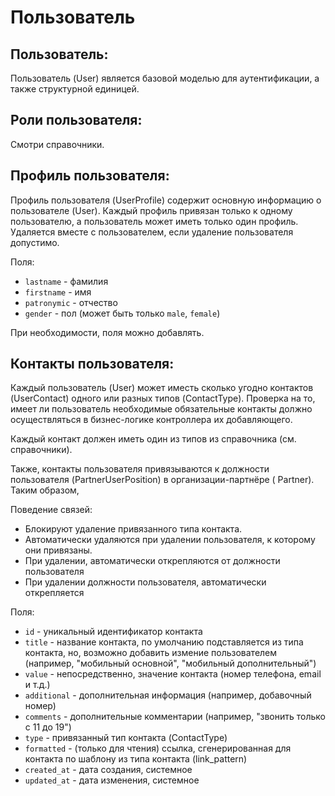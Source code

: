# Пользователь

## Пользователь:

Пользователь (User) является базовой моделью для аутентификации, а также структурной единицей.

## Роли пользователя:

Смотри справочники.

## Профиль пользователя:

Профиль пользователя (UserProfile) содержит основную информацию о пользователе (User). Каждый профиль привязан только к
одному пользователю, а пользователь может иметь только один профиль. Удаляется вместе с пользователем, если удаление
пользователя допустимо.

Поля:

* `lastname` - фамилия
* `firstname` - имя
* `patronymic` - отчество
* `gender` - пол (может быть только `male`, `female`)

При необходимости, поля можно добавлять.

## Контакты пользователя:

Каждый пользователь (User) может иместь сколько угодно контактов (UserContact) одного или разных типов (ContactType).
Проверка на то, имеет ли пользователь необходимые обязательные контакты должно осуществляться в бизнес-логике
контроллера их добавляющего.

Каждый контакт должен иметь один из типов из справочника (см. справочники).

Также, контакты пользователя привязываются к должности пользователя (PartnerUserPosition) в организации-партнёре (
Partner). Таким образом,

Поведение связей:

* Блокируют удаление привязанного типа контакта.
* Автоматически удаляются при удалении пользователя, к которому они привязаны.
* При удалении, автоматически открепляются от должности пользователя
* При удалении должности пользователя, автоматически открепляется

Поля:

* `id` - уникальный идентификатор контакта
* `title` - название контакта, по умолчанию подставляется из типа контакта, но, возможно добавить измение
  пользователем (например, "мобильный основной", "мобильный дополнительный")
* `value` - непосредственно, значение контакта (номер телефона, email и т.д.)
* `additional` - дополнительная информация (например, добавочный номер)
* `comments` - дополнительные комментарии (например, "звонить только с 11 до 19")
* `type` - привязанный тип контакта (ContactType)
* `formatted` - (только для чтения) ссылка, сгенерированная для контакта по шаблону из типа контакта (link_pattern)
* `created_at` - дата создания, системное
* `updated_at` - дата изменения, системное

